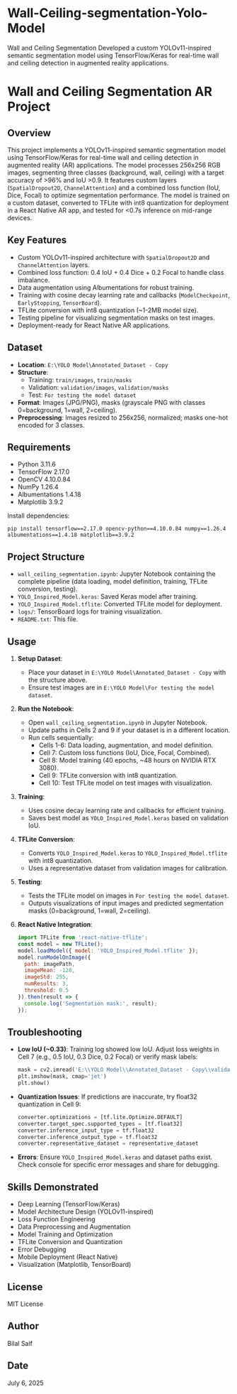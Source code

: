 # Wall-Ceiling-segmentation-Yolo-Model
Wall and Ceiling Segmentation Developed a custom YOLOv11-inspired semantic segmentation model using TensorFlow/Keras for real-time wall and ceiling detection in augmented reality applications. 



Wall and Ceiling Segmentation AR Project
=======================================

Overview
--------
This project implements a YOLOv11-inspired semantic segmentation model using TensorFlow/Keras for real-time wall and ceiling detection in augmented reality (AR) applications. The model processes 256x256 RGB images, segmenting three classes (background, wall, ceiling) with a target accuracy of >96% and IoU >0.9. It features custom layers (`SpatialDropout2D`, `ChannelAttention`) and a combined loss function (IoU, Dice, Focal) to optimize segmentation performance. The model is trained on a custom dataset, converted to TFLite with int8 quantization for deployment in a React Native AR app, and tested for <0.7s inference on mid-range devices.

Key Features
------------
- Custom YOLOv11-inspired architecture with `SpatialDropout2D` and `ChannelAttention` layers.
- Combined loss function: 0.4 IoU + 0.4 Dice + 0.2 Focal to handle class imbalance.
- Data augmentation using Albumentations for robust training.
- Training with cosine decay learning rate and callbacks (`ModelCheckpoint`, `EarlyStopping`, `TensorBoard`).
- TFLite conversion with int8 quantization (~1-2MB model size).
- Testing pipeline for visualizing segmentation masks on test images.
- Deployment-ready for React Native AR applications.

Dataset
-------
- **Location**: `E:\YOLO Model\Annotated_Dataset - Copy`
- **Structure**:
  - Training: `train/images`, `train/masks`
  - Validation: `validation/images`, `validation/masks`
  - Test: `For testing the model dataset`
- **Format**: Images (JPG/PNG), masks (grayscale PNG with classes 0=background, 1=wall, 2=ceiling).
- **Preprocessing**: Images resized to 256x256, normalized; masks one-hot encoded for 3 classes.

Requirements
------------
- Python 3.11.6
- TensorFlow 2.17.0
- OpenCV 4.10.0.84
- NumPy 1.26.4
- Albumentations 1.4.18
- Matplotlib 3.9.2

Install dependencies:
```
pip install tensorflow==2.17.0 opencv-python==4.10.0.84 numpy==1.26.4 albumentations==1.4.18 matplotlib==3.9.2
```

Project Structure
-----------------
- `wall_ceiling_segmentation.ipynb`: Jupyter Notebook containing the complete pipeline (data loading, model definition, training, TFLite conversion, testing).
- `YOLO_Inspired_Model.keras`: Saved Keras model after training.
- `YOLO_Inspired_Model.tflite`: Converted TFLite model for deployment.
- `logs/`: TensorBoard logs for training visualization.
- `README.txt`: This file.

Usage
-----
1. **Setup Dataset**:
   - Place your dataset in `E:\YOLO Model\Annotated_Dataset - Copy` with the structure above.
   - Ensure test images are in `E:\YOLO Model\For testing the model dataset`.

2. **Run the Notebook**:
   - Open `wall_ceiling_segmentation.ipynb` in Jupyter Notebook.
   - Update paths in Cells 2 and 9 if your dataset is in a different location.
   - Run cells sequentially:
     - Cells 1-6: Data loading, augmentation, and model definition.
     - Cell 7: Custom loss functions (IoU, Dice, Focal, Combined).
     - Cell 8: Model training (40 epochs, ~48 hours on NVIDIA RTX 3080).
     - Cell 9: TFLite conversion with int8 quantization.
     - Cell 10: Test TFLite model on test images with visualization.

3. **Training**:
   - Uses cosine decay learning rate and callbacks for efficient training.
   - Saves best model as `YOLO_Inspired_Model.keras` based on validation IoU.

4. **TFLite Conversion**:
   - Converts `YOLO_Inspired_Model.keras` to `YOLO_Inspired_Model.tflite` with int8 quantization.
   - Uses a representative dataset from validation images for calibration.

5. **Testing**:
   - Tests the TFLite model on images in `For testing the model dataset`.
   - Outputs visualizations of input images and predicted segmentation masks (0=background, 1=wall, 2=ceiling).

6. **React Native Integration**:
   ```javascript
   import TFLite from 'react-native-tflite';
   const model = new TFLite();
   model.loadModel({ model: 'YOLO_Inspired_Model.tflite' });
   model.runModelOnImage({
     path: imagePath,
     imageMean: -128,
     imageStd: 255,
     numResults: 3,
     threshold: 0.5
   }).then(result => {
     console.log('Segmentation mask:', result);
   });
   ```

Troubleshooting
---------------
- **Low IoU (~0.33)**: Training log showed low IoU. Adjust loss weights in Cell 7 (e.g., 0.5 IoU, 0.3 Dice, 0.2 Focal) or verify mask labels:
  ```python
  mask = cv2.imread('E:\\YOLO Model\\Annotated_Dataset - Copy\\validation\\masks\\sample.png', cv2.IMREAD_GRAYSCALE)
  plt.imshow(mask, cmap='jet')
  plt.show()
  ```
- **Quantization Issues**: If predictions are inaccurate, try float32 quantization in Cell 9:
  ```python
  converter.optimizations = [tf.lite.Optimize.DEFAULT]
  converter.target_spec.supported_types = [tf.float32]
  converter.inference_input_type = tf.float32
  converter.inference_output_type = tf.float32
  converter.representative_dataset = representative_dataset
  ```
- **Errors**: Ensure `YOLO_Inspired_Model.keras` and dataset paths exist. Check console for specific error messages and share for debugging.

Skills Demonstrated
-------------------
- Deep Learning (TensorFlow/Keras)
- Model Architecture Design (YOLOv11-inspired)
- Loss Function Engineering
- Data Preprocessing and Augmentation
- Model Training and Optimization
- TFLite Conversion and Quantization
- Error Debugging
- Mobile Deployment (React Native)
- Visualization (Matplotlib, TensorBoard)

License
-------
MIT License

Author
------
Bilal Saif

Date
----
July 6, 2025

